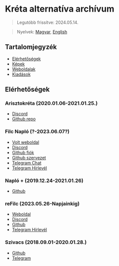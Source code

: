 # Kréta alternatíva archívum

> Legutóbb frissítve: 2024.05.14.

> Nyelvek: [Magyar](README.md), [English](README_en.md)

## Tartalomjegyzék

- [Elérhetőségek](#elérhetőségek)
- [Képek](Images/README.md)
- [Weboldalak](Sites/README.md)
- [Kiadások](Releases/README.md)

## Elérhetőségek

### Arisztokréta (2020.01.06-2021.01.25.)
-   [Discord](https://discord.gg/k3e2pqC)
-   [Github repo](https://github.com/Coware-Apps/ellenorzo)

### Filc Napló (?-2023.06.07?)
-   [Volt weboldal](https://filc.vercel.app)
-   [Discord](https://discord.gg/GqzTJj5)
-   [Github fiók](https://github.com/filcnaplo)
-   [Github szervezet](https://github.com/filc)
-   [Telegram Chat](https://t.me/filcnaplo)
-   [Telegram Hírlevél](https://t.me/filcnaplo_hirlevel)

### Napló + (2019.12.24-2021.01.26)
-   [Github](https://github.com/Coware-Apps/naplo)

### reFilc (2023.05.26-Napjainkig)
-   [Weboldal](https://refilc.hu)
-   [Discord](https://discord.com/invite/7d6cn3Yypz)
-   [Github](https://github.com/refilc)
-   [Telegram Hírlevél](https://t.me/refilc)

### Szivacs (2018.09.01-2020.01.28.)
-   [Github](https://github.com/boapps/Szivacs-Naplo)
-   [Telegram](https://t.me/eSzivacs/)